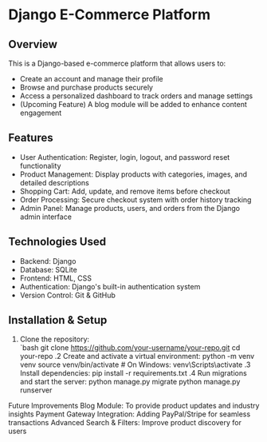 # Django E-Commerce Platform  

## Overview  
This is a Django-based e-commerce platform that allows users to:  
- Create an account and manage their profile  
- Browse and purchase products securely  
- Access a personalized dashboard to track orders and manage settings  
- (Upcoming Feature) A blog module will be added to enhance content engagement  

## Features  
- User Authentication: Register, login, logout, and password reset functionality  
- Product Management: Display products with categories, images, and detailed descriptions  
- Shopping Cart: Add, update, and remove items before checkout  
- Order Processing: Secure checkout system with order history tracking  
- Admin Panel: Manage products, users, and orders from the Django admin interface  

## Technologies Used  
- Backend: Django  
- Database: SQLite  
- Frontend: HTML, CSS  
- Authentication: Django's built-in authentication system  
- Version Control: Git & GitHub  

## Installation & Setup  
1. Clone the repository:  
   `bash
   git clone https://github.com/your-username/your-repo.git
   cd your-repo
.2 Create and activate a virtual environment:
python -m venv venv
source venv/bin/activate  # On Windows: venv\Scripts\activate
.3 Install dependencies:
pip install -r requirements.txt
.4 Run migrations and start the server:
python manage.py migrate
python manage.py runserver

Future Improvements
Blog Module: To provide product updates and industry insights
Payment Gateway Integration: Adding PayPal/Stripe for seamless transactions
Advanced Search & Filters: Improve product discovery for users
